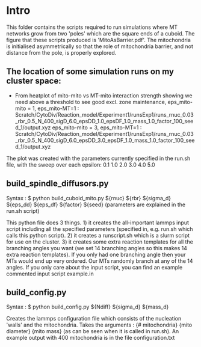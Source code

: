 # Intro
This folder contains the scripts required to run simulations where MT networks grow from two 'poles' which are the square ends of a cuboid. The figure that these scripts produced is 'MitoAsBarrier.pdf'. The mitochondria is initialised asymmetrically so that the role of mitochondria barrier, and not distance from the pole, is properly explored. 

## The location of some simulation runs on my cluster space:

- From heatplot of mito-mito vs MT-mito interaction strength showing we need above a threshold to see good excl. zone maintenance,
    eps_mito-mito = 1, eps_mito-MT=1 : Scratch/CytoDiv/Reaction_model/Experiment1/runsExp1/runs_rnuc_0.03_rbr_0.5_N_400_sigD_6.0_epsDD_1.0_epsDF_1.0_mass_1.0_factor_100_seed_1/output.xyz
    eps_mito-mito = 3, eps_mito-MT=1 : Scratch/CytoDiv/Reaction_model/Experiment1/runsExp1/runs_rnuc_0.03_rbr_0.5_N_400_sigD_6.0_epsDD_3.0_epsDF_1.0_mass_1.0_factor_100_seed_1/output.xyz
    
The plot was created with the parameters currently specified in the run.sh file, with the sweep over each epsilon: 0.1 1.0 2.0 3.0 4.0 5.0

## build_spindle_diffusors.py

Syntax : $ python build_cuboid_mito.py ${rnuc} ${rbr} ${sigma_d} ${eps_dd} ${eps_df} ${factor} ${seed}
(parameters are explained in the run.sh script)

This python file does 3 things. 1) it creates the all-important lammps input script including all the specified parameters (specified in, e.g. run.sh which calls this python script). 2) it creates a runscript.sh which is a slurm script for use on the cluster. 3) it creates some extra reaction templates for all the branching angles you want (we set 14 branching angles so this makes 14 extra reaction templates). If you only had one branching angle then your MTs would end up very ordered. Our MTs randomly branch at any of the 14 angles. If you only care about the input script, you can find an example commented input script example.in  

## build_config.py

Syntax : $ python build_config.py ${Ndiff} ${sigma_d} ${mass_d}

Creates the lammps configuration file which consists of the nucleation 'walls' and the mitochondria. Takes the arguments : {# mitochondria} {mito diameter} {mito mass} (as can be seen when it is called in run.sh). An example output with 400 mitochondria is in the file configuration.txt